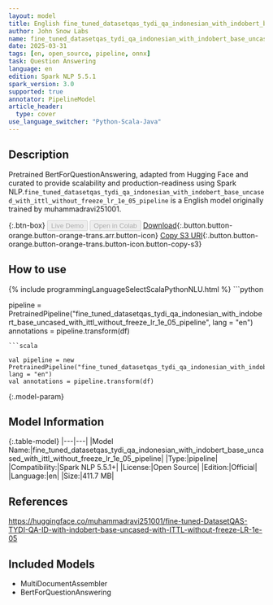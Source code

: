 ```yaml
---
layout: model
title: English fine_tuned_datasetqas_tydi_qa_indonesian_with_indobert_base_uncased_with_ittl_without_freeze_lr_1e_05_pipeline pipeline BertForQuestionAnswering from muhammadravi251001
author: John Snow Labs
name: fine_tuned_datasetqas_tydi_qa_indonesian_with_indobert_base_uncased_with_ittl_without_freeze_lr_1e_05_pipeline
date: 2025-03-31
tags: [en, open_source, pipeline, onnx]
task: Question Answering
language: en
edition: Spark NLP 5.5.1
spark_version: 3.0
supported: true
annotator: PipelineModel
article_header:
  type: cover
use_language_switcher: "Python-Scala-Java"
---
```


## Description

Pretrained BertForQuestionAnswering, adapted from Hugging Face and curated to provide scalability and production-readiness using Spark NLP.`fine_tuned_datasetqas_tydi_qa_indonesian_with_indobert_base_uncased_with_ittl_without_freeze_lr_1e_05_pipeline` is a English model originally trained by muhammadravi251001.

{:.btn-box}
<button class="button button-orange" disabled>Live Demo</button>
<button class="button button-orange" disabled>Open in Colab</button>
[Download](https://s3.amazonaws.com/auxdata.johnsnowlabs.com/public/models/fine_tuned_datasetqas_tydi_qa_indonesian_with_indobert_base_uncased_with_ittl_without_freeze_lr_1e_05_pipeline_en_5.5.1_3.0_1743458708983.zip){:.button.button-orange.button-orange-trans.arr.button-icon}
[Copy S3 URI](s3://auxdata.johnsnowlabs.com/public/models/fine_tuned_datasetqas_tydi_qa_indonesian_with_indobert_base_uncased_with_ittl_without_freeze_lr_1e_05_pipeline_en_5.5.1_3.0_1743458708983.zip){:.button.button-orange.button-orange-trans.button-icon.button-copy-s3}

## How to use



<div class="tabs-box" markdown="1">
{% include programmingLanguageSelectScalaPythonNLU.html %}
```python

pipeline = PretrainedPipeline("fine_tuned_datasetqas_tydi_qa_indonesian_with_indobert_base_uncased_with_ittl_without_freeze_lr_1e_05_pipeline", lang = "en")
annotations =  pipeline.transform(df)   

```
```scala

val pipeline = new PretrainedPipeline("fine_tuned_datasetqas_tydi_qa_indonesian_with_indobert_base_uncased_with_ittl_without_freeze_lr_1e_05_pipeline", lang = "en")
val annotations = pipeline.transform(df)

```
</div>

{:.model-param}
## Model Information

{:.table-model}
|---|---|
|Model Name:|fine_tuned_datasetqas_tydi_qa_indonesian_with_indobert_base_uncased_with_ittl_without_freeze_lr_1e_05_pipeline|
|Type:|pipeline|
|Compatibility:|Spark NLP 5.5.1+|
|License:|Open Source|
|Edition:|Official|
|Language:|en|
|Size:|411.7 MB|

## References

https://huggingface.co/muhammadravi251001/fine-tuned-DatasetQAS-TYDI-QA-ID-with-indobert-base-uncased-with-ITTL-without-freeze-LR-1e-05

## Included Models

- MultiDocumentAssembler
- BertForQuestionAnswering